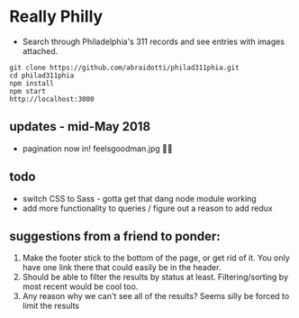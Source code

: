# Really Philly

- Search through Philadelphia's 311 records and see entries with images attached.

```
git clone https://github.com/abraidotti/philad311phia.git
cd philad311phia
npm install
npm start
http://localhost:3000
```

## updates - mid-May 2018

- pagination now in! feelsgoodman.jpg 👨‍🎤

## todo

- switch CSS to Sass - gotta get that dang node module working
- add more functionality to queries / figure out a reason to add redux

## suggestions from a friend to ponder:

1. Make the footer stick to the bottom of the page, or get rid of it. You only have one link there that could easily be in the header.
2. Should be able to filter the results by status at least. Filtering/sorting by most recent would be cool too.
3. Any reason why we can't see all of the results? Seems silly be forced to limit the results
